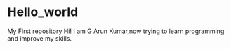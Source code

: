 # Hello_world
My First repository
Hi! I am G Arun Kumar,now trying to learn programming and improve my skills.
